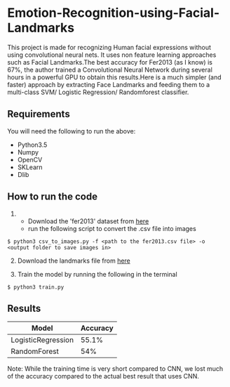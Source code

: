# Emotion-Recognition-using-Facial-Landmarks
This project is made for recognizing Human facial expressions without using convolutional neural nets. It uses non feature learning approaches such as Facial Landmarks.The best accuracy for Fer2013 (as I know) is 67%, the author trained a Convolutional Neural Network during several hours in a powerful GPU to obtain this results.Here is a much simpler (and faster) approach by extracting Face Landmarks and feeding them to a multi-class SVM/ Logistic Regression/ Randomforest  classifier.

## Requirements
You will need the following to run the above:
 * Python3.5
 * Numpy
 * OpenCV
 * SKLearn
 * Dlib
 
## How to run the code
1. *  Download the 'fer2013' dataset from [here](https://www.kaggle.com/c/challenges-in-representation-learning-facial-expression-recognition-challenge/data)
   * run the following script to convert the .csv file into images
```
$ python3 csv_to_images.py -f <path to the fer2013.csv file> -o <output folder to save images in>
```
2. Download the landmarks file from [here](https://www.kaggle.com/c/challenges-in-representation-learning-facial-expression-recognition-challenge/data)

3. Train the model by running the following in the terminal
```
$ python3 train.py
```

## Results

Model              | Accuracy
------------------ | -------------
LogisticRegression | 55.1%
RandomForest       | 54%

Note: While the training time is very short compared to CNN, we lost much of the accuracy compared to the actual best result that uses CNN.


